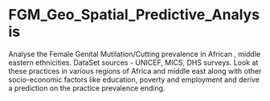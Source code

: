 # FGM_Geo_Spatial_Predictive_Analysis
Analyse the Female Genital Mutilation/Cutting prevalence in African , middle eastern ethnicities. DataSet sources - UNICEF, MICS, DHS surveys. Look at these practices in various regions of Africa and middle east along with other socio-economic factors like education, poverty and employment and derive a prediction on the practice prevalence ending.
